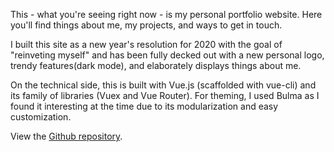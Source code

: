 This - what you're seeing right now - is my personal portfolio website. Here you'll find things about me, my projects, and ways to get in touch.

I built this site as a new year's resolution for 2020 with the goal of "reinveting myself" and has been fully decked out with a new personal logo, trendy features(dark mode), and elaborately displays things about me.

On the technical side, this is built with Vue.js (scaffolded with vue-cli) and its family of libraries (Vuex and Vue Router). For theming, I used Bulma as I found it interesting at the time due to its modularization and easy customization.

View the [Github repository](https://github.com/juliomotol/juliomotol.github.io-source).
